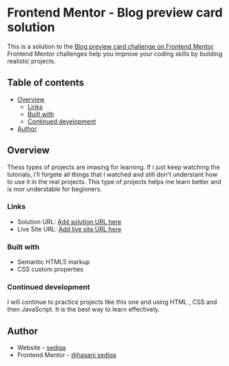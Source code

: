 # Frontend Mentor - Blog preview card solution

This is a solution to the [Blog preview card challenge on Frontend Mentor](https://www.frontendmentor.io/challenges/blog-preview-card-ckPaj01IcS). Frontend Mentor challenges help you improve your coding skills by building realistic projects. 

## Table of contents

- [Overview](#overview)
  - [Links](#links)
  - [Built with](#built-with)
  - [Continued development](#continued-development)
- [Author](#author)


## Overview

Thess types  of projects are imasing for learning. If i just keep watching the tutorials, i'll forgete all things that I watched and still don't understant how to use it in the real projects.  This type of projects helps me learn better and is mor understable  for beginners.


### Links

- Solution URL: [Add solution URL here](https://your-solution-url.com)
- Live Site URL: [Add live site URL here](https://your-live-site-url.com)


### Built with

- Semantic HTML5 markup
- CSS custom properties


### Continued development
I will continue to practice projects like this one and using HTML , CSS and then JavaScript. It is the best way to learn effectively.


## Author

- Website - [sediqa](https://www.your-site.com)
- Frontend Mentor - [@hasani sediqa](https://www.frontendmentor.io/profile/yourusername)

